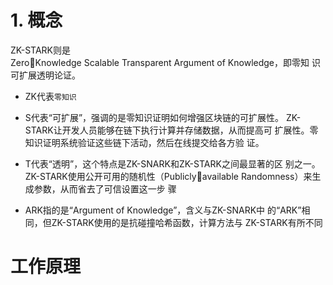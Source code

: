 # 1. 概念
ZK-STARK则是Zero￾Knowledge Scalable Transparent Argument of Knowledge，即零知
识可扩展透明论证。
- ZK代表`零知识`

- S代表“可扩展”，强调的是零知识证明如何增强区块链的可扩展性。
ZK-STARK让开发⼈员能够在链下执⾏计算并存储数据，从⽽提⾼可
扩展性。零知识证明系统验证这些链下活动，然后在线提交给各⽅验
证。

- T代表“透明”，这个特点是ZK-SNARK和ZK-STARK之间最显著的区
别之⼀。ZK-STARK使⽤公开可⽤的随机性（Publicly￾available Randomness）来⽣成参数，从⽽省去了可信设置这⼀步
骤

- ARK指的是“Argument of Knowledge”，含义与ZK-SNARK中
的“ARK”相同，但ZK-STARK使⽤的是抗碰撞哈希函数，计算⽅法与
ZK-STARK有所不同

# 工作原理